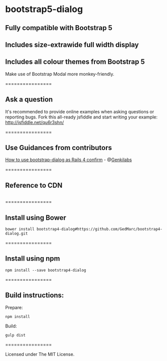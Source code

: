 bootstrap5-dialog
================



## Fully compatible with Bootstrap 5
## Includes size-extrawide full width display
## Includes all colour themes from Bootstrap 5

Make use of Bootstrap Modal more monkey-friendly.

================

## Ask a question

It's recommended to provide online examples when asking questions or reporting bugs.
Fork this all-ready jsfiddle and start writing your example:
<a href="http://jsfiddle.net/qu6r3shn/">http://jsfiddle.net/qu6r3shn/</a>

================

## Use Guidances from contributors

<a href="https://gist.github.com/Genkilabs/bdcc5f62c5b46a8e0904">How to use bootstrap-dialog as Rails 4 confirm</a> - @[Genkilabs](https://github.com/Genkilabs)

================
## Reference to CDN

```
```
================

## Install using Bower
```
bower install bootstrap4-dialog#https://github.com/GedMarc/bootstrap4-dialog.git
```

================

## Install using npm

```
npm install --save bootstrap4-dialog
```

================

## Build instructions:

Prepare:

```
npm install
```

Build:

```
gulp dist
```

================

Licensed under The MIT License.
